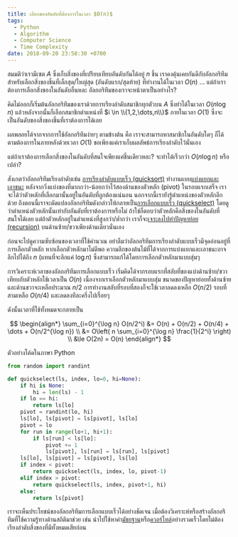 ```yaml
---
title: เลือกของอันดับที่ต้องการในเวลา $O(n)$
tags:
  - Python
  - Algorithm
  - Computer Science
  - Time Complexity
date: 2018-09-20 23:58:30 +0700
---
```


สมมติว่าเรามีเซต $A$ ซึ่งเก็บสิ่งของที่เปรียบเทียบอันดับกันได้อยู่ $n$ ชิ้น เราคงคุ้นเคยกันดีกับอัลกอริทึมสำหรับเลือกสิ่งของชิ้นที่เล็กสุด/ใหญ่สุด (อันดับแรก/สุดท้าย) ที่ทำงานได้ในเวลา $O(n)$ ... แต่ถ้าเราต้องการเลือกสิ่งของในอันดับอื่นหละ อัลกอริทึมของเราจะหน้าตาเป็นอย่างไร?

คิดไม่ออกก็เริ่มต้นอัลกอริทึมของเราด้วยการเรียงลำดับสมาชิกทุกตัวบน $A$ ซึ่งทำได้ในเวลา $O(n \log n)$ แล้วหลังจากนั้นก็เลือกสมาชิกตำแหน่งที่ $i \in \\{1,2,\dots,n\\}$ ภายในเวลา $O(1)$ ซึ่งจะเป็นอันดับของสิ่งของชิ้นที่เราต้องการได้เลย

ผลพลอยได้จากจากการใช้อัลกอริทึมง่ายๆ ตามข้างต้น คือ เราจะสามารถหาสมาชิกในอันดับใดๆ ก็ได้ตามต้องการในภายหลังด้วยเวลา $O(1)$ ขอเพียงแค่เราเก็บผลลัพธ์การเรียงลำดับไว้นั่นเอง

แต่ถ้าเราต้องการเลือกสิ่งของในอันดับที่สนใจเพียงแค่ชิ้นเดียวหละ? จะทำได้เร็วกว่า $O(n \log n)$ หรือเปล่า?

สังเกตว่าอัลกอริทึมเรียงลำดับเช่น [การเรียงลำดับแบบเร็ว (quicksort)][quicksort] ทำงานแบบ[แบ่งแยกและเอาชนะ][divide and conquer] หลังจากวิ่งแบ่งของที่มากกว่า-น้อยกว่าไว้สองด้านของตัวหลัก (pivot) ในรอบแรกเสร็จ เราจะได้ว่าตัวหลักที่เลือกมานั้นอยู่ในอันดับที่ถูกต้องแน่นอน นอกจากนี้เรายังรู้ตำแหน่งของตัวหลักอีกด้วย ถึงตอนนี้เราจะดัดแปลงอัลกอริทึมดังกล่าวให้กลายเป็น[การเลือกแบบเร็ว (quickselect)][quickselect] โดยดูว่าตำแหน่งตัวหลักนั้นเท่ากับอันดับที่เราต้องการหรือไม่ ถ้าใช่ก็ตอบว่าตัวหลักคือสิ่งของในอันดับที่สนใจได้เลย แต่ถ้าตัวหลักอยู่ในตำแหน่งที่สูงกว่า/ต่ำกว่า เราก็จะ[เจาะลงไปทำปัญหาย่อย (recursion)][recursion] บนด้านซ้าย/ขวาเพียงด้านเดียวนั่นเอง

ก่อนจะไปดูความซับซ้อนของเวลาที่ใช้คำนวณ อย่าลืมว่าอัลกอริทึมการเรียงลำดับแบบเร็วมีจุดอ่อนอยู่ที่การเลือกตัวหลัก หากเลือกตัวหลักมาไม่ดีพอ ความลึกของต้นไม้ที่ได้จากการแบ่งแยกและเอาชนะอาจลึกไปได้ถึง $n$ (แทนที่จะลึกแค่ $\log n$) ซึ่งสามารถแก้ได้โดยการเลือกตัวหลักมาแบบสุ่มๆ

การวิเคราะห์เวลาของอัลกอริทึมการเลือกแบบเร็ว เริ่มคิดได้จากรอบแรกที่สลับที่ของแบ่งด้านซ้าย/ขวาเทียบกับตัวหลักใช้เวลาเป็น $O(n)$ เนื่องจากเราเลือกตัวหลักมาแบบสุ่ม ขนาดของปัญหาย่อยทั้งด้านซ้ายและด้านขวาจะเหลือประมาณ $n/2$ การทำงานสลับที่รอบที่สองก็จะใช้เวลาลดลงเหลือ $O(n/2)$ รอบที่สามเหลือ $O(n/4)$ และลดลงทีละครึ่งไปเรื่อยๆ

ดังนั้นเวลาที่ใช้ทั้งหมดจะกลายเป็น

$$ \begin{align*}
\sum_{i=0}^{\log n} O(n/2^i) &= O(n) + O(n/2) + O(n/4) + \dots + O(n/2^{\log n}) \\
                             &= O\left( n \sum_{i=0}^{\log n} \frac{1}{2^i} \right) \\
                             &\le O(2n) = O(n)
\end{align*} $$

ตัวอย่างโค้ดในภาษา Python

``` python
from random import randint

def quickselect(ls, index, lo=0, hi=None):
    if hi is None:
        hi = len(ls) - 1
    if lo == hi:
        return ls[lo]
    pivot = randint(lo, hi)
    ls[lo], ls[pivot] = ls[pivot], ls[lo]
    pivot = lo
    for run in range(lo+1, hi+1):
        if ls[run] < ls[lo]:
            pivot += 1
            ls[pivot], ls[run] = ls[run], ls[pivot]
    ls[lo], ls[pivot] = ls[pivot], ls[lo]
    if index < pivot:
        return quickselect(ls, index, lo, pivot-1)
    elif index > pivot:
        return quickselect(ls, index, pivot+1, hi)
    else:
        return ls[pivot]
```

เราจะเห็นประโยชน์ของอัลกอริทึมการเลือกแบบเร็วได้อย่างชัดเจน เมื่อต้องวิเคราะห์หรือสร้างอัลกอริทึมที่ใช้ความรู้ทางด้านสถิติมาช่วย เช่น นำไปใช้หาค่า[มัธยฐาน][median]หรือ[ควอร์ไทล์][quartile]อย่างรวดเร็วโดยไม่ต้องเรียงลำดับสิ่งของที่มีทั้งหมดเสียก่อน


[recursion]: /2018/09/20/quick-select-with-quickselect.html

[quicksort]: //en.wikipedia.org/wiki/Quicksort
[divide and conquer]: //en.wikipedia.org/wiki/Divide_and_conquer_algorithm
[quickselect]: //en.wikipedia.org/wiki/Quickselect
[median]: //en.wikipedia.org/wiki/Median
[quartile]: //en.wikipedia.org/wiki/Quartile
